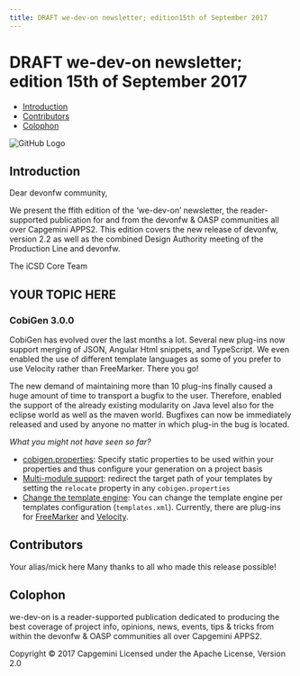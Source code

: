 ```yaml
---
title: DRAFT we-dev-on newsletter; edition15th of September 2017
---
```


# DRAFT we-dev-on newsletter; edition 15th of September 2017

  * [Introduction](#introduction)
  * [Contributors](#contributors)
  * [Colophon](#colophon)

<!-- i><a href='http://ecotrust-canada.github.io/markdown-toc/'>Table of contents generated with markdown-toc</a></i></small -->

![GitHub Logo](../img/devonfw-logo-smallest.png)

## Introduction

Dear devonfw community,

We present the ffith edition of the ‘we-dev-on’ newsletter, the reader-supported publication for and from the devonfw & OASP communities all over Capgemini APPS2. This edition covers the new release of devonfw, version 2.2 as well as the combined Design Authority meeting of the Production Line and devonfw.

The iCSD Core Team

## YOUR TOPIC HERE

### CobiGen 3.0.0

CobiGen has evolved over the last months a lot. Several new plug-ins now support merging of JSON, Angular Html snippets, and TypeScript. We even enabled the use of different template languages as some of you prefer to use Velocity rather than FreeMarker. There you go!

The new demand of maintaining more than 10 plug-ins finally caused a huge amount of time to transport a bugfix to the user. Therefore, enabled the support of the already existing modularity on Java level also for the eclipse world as well as the maven world. Bugfixes can now be immediately released and used by anyone no matter in which plug-in the bug is located.

*What you might not have seen so far?*

* [cobigen.properties](https://github.com/devonfw/tools-cobigen/wiki/cobigen-core_configuration#template-properties): Specify static properties to be used within your properties and thus configure your generation on a project basis
* [Multi-module support](https://github.com/devonfw/tools-cobigen/wiki/cobigen-core_configuration#multi-module-support-or-template-target-path-redirects): redirect the target path of your templates by setting the `relocate` property in any `cobigen.properties`
* [Change the template engine](https://github.com/devonfw/tools-cobigen/wiki/cobigen-core_configuration#templates-configuration): You can change the template engine per templates configuration (`templates.xml`). Currently, there are plug-ins for [FreeMarker](http://freemarker.org/) and [Velocity](http://velocity.apache.org/).

## Contributors

Your alias/mick here
Many thanks to all who made this release possible!

## Colophon

we-dev-on is a reader-supported publication dedicated to producing the best coverage of project info, opinions, news, events, tips & tricks from within the devonfw & OASP communities all over Capgemini APPS2.

Copyright © 2017 Capgemini
Licensed under the Apache License, Version 2.0

